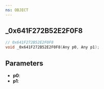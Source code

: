 ```yaml
---
ns: OBJECT
---
```

## _0x641F272B52E2F0F8

```c
// 0x641F272B52E2F0F8
void _0x641F272B52E2F0F8(Any p0, Any p1);
```


## Parameters
* **p0**: 
* **p1**: 

